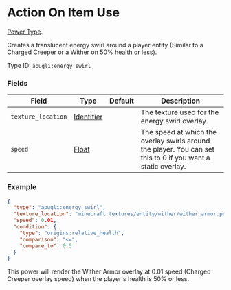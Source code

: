 # Action On Item Use

[Power Type](../power_types.md).

Creates a translucent energy swirl around a player entity (Similar to a Charged Creeper or a Wither on 50% health or less).

Type ID: `apugli:energy_swirl`

### Fields

Field  | Type | Default | Description
-------|------|---------|-------------
`texture_location` | [Identifier](https://origins.readthedocs.io/en/latest/data_types/identifier/) |  | The texture used for the energy swirl overlay.
`speed` | [Float](https://origins.readthedocs.io/en/latest/data_types/float/) |  | The speed at which the overlay swirls around the player. You can set this to 0 if you want a static overlay.


### Example
```json
{
  "type": "apugli:energy_swirl",
  "texture_location": "minecraft:textures/entity/wither/wither_armor.png",
  "speed": 0.01,
  "condition": {
    "type": "origins:relative_health",
    "comparison": "<=",
    "compare_to": 0.5
  }
}
```
This power will render the Wither Armor overlay at 0.01 speed (Charged Creeper overlay speed) when the player's health is 50% or less.